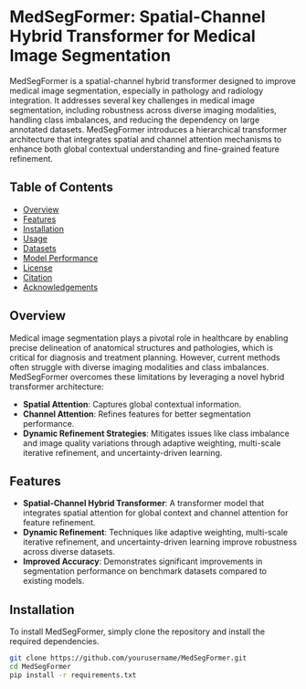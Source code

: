 # MedSegFormer: Spatial-Channel Hybrid Transformer for Medical Image Segmentation

MedSegFormer is a spatial-channel hybrid transformer designed to improve medical image segmentation, especially in pathology and radiology integration. It addresses several key challenges in medical image segmentation, including robustness across diverse imaging modalities, handling class imbalances, and reducing the dependency on large annotated datasets. MedSegFormer introduces a hierarchical transformer architecture that integrates spatial and channel attention mechanisms to enhance both global contextual understanding and fine-grained feature refinement.

## Table of Contents
- [Overview](#overview)
- [Features](#features)
- [Installation](#installation)
- [Usage](#usage)
- [Datasets](#datasets)
- [Model Performance](#model-performance)
- [License](#license)
- [Citation](#citation)
- [Acknowledgements](#acknowledgements)

## Overview
Medical image segmentation plays a pivotal role in healthcare by enabling precise delineation of anatomical structures and pathologies, which is critical for diagnosis and treatment planning. However, current methods often struggle with diverse imaging modalities and class imbalances. MedSegFormer overcomes these limitations by leveraging a novel hybrid transformer architecture:

- **Spatial Attention**: Captures global contextual information.
- **Channel Attention**: Refines features for better segmentation performance.
- **Dynamic Refinement Strategies**: Mitigates issues like class imbalance and image quality variations through adaptive weighting, multi-scale iterative refinement, and uncertainty-driven learning.

## Features
- **Spatial-Channel Hybrid Transformer**: A transformer model that integrates spatial attention for global context and channel attention for feature refinement.
- **Dynamic Refinement**: Techniques like adaptive weighting, multi-scale iterative refinement, and uncertainty-driven learning improve robustness across diverse datasets.
- **Improved Accuracy**: Demonstrates significant improvements in segmentation performance on benchmark datasets compared to existing models.

## Installation

To install MedSegFormer, simply clone the repository and install the required dependencies.

```bash
git clone https://github.com/yourusername/MedSegFormer.git
cd MedSegFormer
pip install -r requirements.txt
